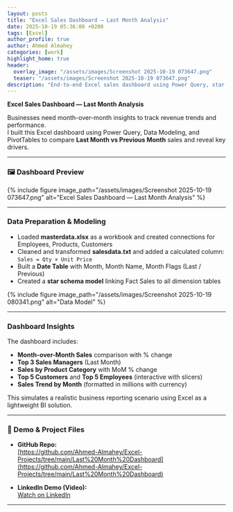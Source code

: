 ```yaml
---
layout: posts
title: "Excel Sales Dashboard — Last Month Analysis"
date: 2025-10-19 05:36:00 +0200
tags: [Excel]
author_profile: true
author: Ahmed Almahey
categories: [work]
highlight_home: true
header:
  overlay_image: "/assets/images/Screenshot 2025-10-19 073647.png"
  teaser: "/assets/images/Screenshot 2025-10-19 073647.png"
description: "End-to-end Excel sales dashboard using Power Query, star schema, and time intelligence to compare last vs previous month."
---
```


**Excel Sales Dashboard — Last Month Analysis**

Businesses need month-over-month insights to track revenue trends and performance.  
I built this Excel dashboard using Power Query, Data Modeling, and PivotTables to compare **Last Month vs Previous Month** sales and reveal key drivers.

---

### 🖼 Dashboard Preview

{% include figure image_path="/assets/images/Screenshot 2025-10-19 073647.png" alt="Excel Sales Dashboard — Last Month Analysis" %}

---

### Data Preparation & Modeling

- Loaded **masterdata.xlsx** as a workbook and created connections for Employees, Products, Customers  
- Cleaned and transformed **salesdata.txt** and added a calculated column: `Sales = Qty × Unit Price`  
- Built a **Date Table** with Month, Month Name, Month Flags (Last / Previous)  
- Created a **star schema model** linking Fact Sales to all dimension tables  

{% include figure image_path="/assets/images/Screenshot 2025-10-19 080341.png" alt="Data Model" %}

---

### Dashboard Insights

The dashboard includes:

- **Month-over-Month Sales** comparison with % change  
- **Top 3 Sales Managers** (Last Month)  
- **Sales by Product Category** with MoM % change  
- **Top 5 Customers** and **Top 5 Employees** (interactive with slicers)  
- **Sales Trend by Month** (formatted in millions with currency)

This simulates a realistic business reporting scenario using Excel as a lightweight BI solution.

---

### 🔗 Demo & Project Files

- **GitHub Repo:**  
  [https://github.com/Ahmed-Almahey/Excel-Projects/tree/main/Last%20Month%20Dashboard](https://github.com/Ahmed-Almahey/Excel-Projects/tree/main/Last%20Month%20Dashboard)

- **LinkedIn Demo (Video):**  
  [Watch on LinkedIn](https://www.linkedin.com/posts/ahmed-almahey_dataanalytics-exceldashboard-powerquery-activity-7379421872494460929-9ANJ?utm_source=share&utm_medium=member_desktop&rcm=ACoAACc9-lYBwv4AGqqF7Pyk4h-OiyXQ8haYNow)

---